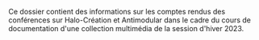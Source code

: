 Ce dossier contient des informations sur les comptes rendus des conférences sur Halo-Création et Antimodular dans le cadre du cours de documentation d'une collection multimédia de la session d'hiver 2023.
